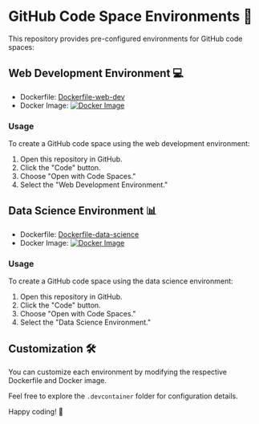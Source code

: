 # GitHub Code Space Environments 🚀

This repository provides pre-configured environments for GitHub code spaces:

## Web Development Environment 💻

- Dockerfile: [Dockerfile-web-dev](./.devcontainer/web-dev/Dockerfile)
- Docker Image: [![Docker Image](https://img.shields.io/docker/v/mattmajestic/custom-codespace:web-dev?color=blue&label=web-dev&logo=docker&logoColor=white&style=for-the-badge)](https://hub.docker.com/r/mattmajestic/custom-codespace:web-dev)

### Usage

To create a GitHub code space using the web development environment:

1. Open this repository in GitHub.
2. Click the "Code" button.
3. Choose "Open with Code Spaces."
4. Select the "Web Development Environment."

## Data Science Environment 📊

- Dockerfile: [Dockerfile-data-science](./.devcontainer/data-science/Dockerfile)
- Docker Image: [![Docker Image](https://img.shields.io/docker/v/mattmajestic/custom-codespace:ds?color=blue&label=data-science&logo=docker&logoColor=white&style=for-the-badge)](https://hub.docker.com/r/mattmajestic/custom-codespace:ds)

### Usage

To create a GitHub code space using the data science environment:

1. Open this repository in GitHub.
2. Click the "Code" button.
3. Choose "Open with Code Spaces."
4. Select the "Data Science Environment."

## Customization 🛠️

You can customize each environment by modifying the respective Dockerfile and Docker image.

Feel free to explore the `.devcontainer` folder for configuration details.

Happy coding! 🎉
